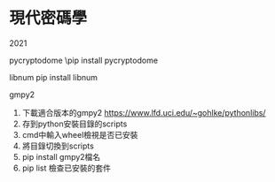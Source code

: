# 現代密碼學
2021

pycryptodome
\pip install pycryptodome

libnum
pip install libnum

gmpy2
1. 下載適合版本的gmpy2 https://www.lfd.uci.edu/~gohlke/pythonlibs/
2. 存到python安裝目錄的scripts
3. cmd中輸入wheel檢視是否已安裝
4. 將目錄切換到scripts
5. pip install gmpy2檔名
6. pip list 檢查已安裝的套件

